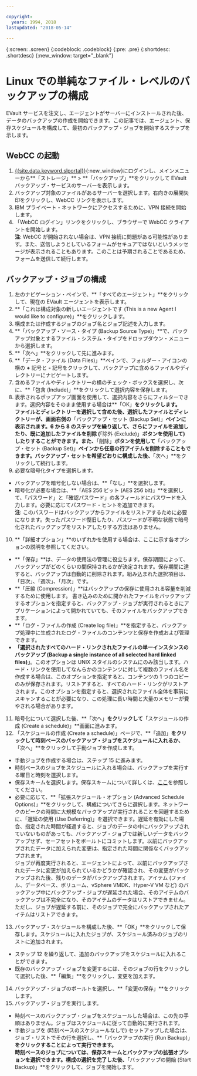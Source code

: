 ```yaml
---

copyright:
  years: 1994, 2018
lastupdated: "2018-05-14"

---
```

{:screen: .screen}
{:codeblock: .codeblock}
{:pre: .pre}
{:shortdesc: .shortdesc}
{:new_window: target="_blank"}

# Linux での単純なファイル・レベルのバックアップの構成

EVault サービスを注文し、エージェントがサーバーにインストールされた後、データのバックアップの作成を開始できます。この記事では、エージェント、保存スケジュールを構成して、最初のバックアップ・ジョブを開始するステップを示します。

## WebCC の起動

1. [{{site.data.keyword.slportal}}](https://control.softlayer.com/){:new_window}にログインし、メインメニューから**「ストレージ」** > **「バックアップ」**をクリックして EVault バックアップ・サービスのサーバーを表示します。 
2. バックアップ対象のファイルがあるサーバーを選択します。右向きの展開矢印をクリックし、WebCC リンクを表示します。
3. IBM プライベート・ネットワークにアクセスするために、VPN 接続を開始します。
4. 「WebCC ログイン」リンクをクリックし、ブラウザーで WebCC クライアントを開始します。<br/>
  **注**: WebCC が開始されない場合は、VPN 接続に問題がある可能性があります。また、送信しようとしているフォームがセキュアではないというメッセージが表示されることもあります。このことは予期されることであるため、フォームを送信して続行します。
  
## バックアップ・ジョブの構成

1. 左のナビゲーション・ペインで、**「すべてのエージェント」**をクリックして、現在の EVault エージェントを表示します。
2. **「これは構成対象の新しいエージェントです (This is a new Agent I would like to configure)」**をクリックします。
3. 構成または作成するジョブのジョブ名とジョブ記述を入力します。
4. **「バックアップ・ソース・タイプ (Backup Source Type)」**で、バックアップ対象とするファイル・システム・タイプをドロップダウン・メニューから選択します。
5. **「次へ」**をクリックして先に進みます。 
6. **「データ・ファイル (Data Files)」**ペインで、フォルダー・アイコンの横の **+** 記号と **-** 記号をクリックして、バックアップに含めるファイルやディレクトリーにナビゲートします。
7. 含めるファイルやディレクトリーの横のチェック・ボックスを選択し、次に、**「包含 (Include)」**をクリックして選択内容を保存します。
8. 表示されるポップアップ画面を使用して、選択内容をさらにフィルターできます。選択内容をそのまま使用する場合は**「OK」**をクリックします。<br /> ファイルとディレクトリーを選択して含めた後、選択したファイルとディレクトリーが、画面右側の**「バックアップ・セット (Backup Set)」**ペインに表示されます。6 から 8 のステップを繰り返して、さらにファイルを追加したり、既に追加したファイルを削除 (**「除外 (Exclude)」**ボタンを使用して) したりすることができます。また、**「削除」**ボタンを使用して**「バックアップ・セット (Backup Set)」**ペインから任意の行アイテムを削除することもできます。バックアップ・セットを希望どおりに構成した後、**「次へ」**をクリックして続行します。
9. 必要な暗号化タイプを選択します。 
  - バックアップを暗号化しない場合は、**「なし」**を選択します。   
  - 暗号化が必要な場合は、**「AES 256 ビット (AES 256 bit)」**を選択して、「パスワード」と「確認パスワード」の各フィールドにパスワードを入力します。必要に応じてパスワード・ヒントを追加できます。<br/> **注**: このパスワードはバックアップからファイルをリストアするために必要になります。失ったパスワード復旧したり、パスワードが不明な状態で暗号化されたバックアップをリストアしたりする方法はありません。   
10. **「詳細オプション」**のいずれかを使用する場合は、ここに示す各オプションの説明を参照してください。
  - **「保存」**は、データの使用法の管理に役立ちます。保存期間によって、バックアップがどのくらいの間保持されるかが決定されます。保存期間に達すると、バックアップは自動的に削除されます。組み込まれた選択項目は、「日次」、「週次」、「月次」です。
  - **「圧縮 (Compression)」**はバックアップの保存に使用される容量を削減するために使用します。
書き込みのために開かれたファイルをバックアップするオプションを指定すると、バックアップ・ジョブが実行されるときにアプリケーションによって開かれていても、そのファイルをバックアップできます。
  - **「ログ・ファイルの作成 (Create log file)」**を指定すると、バックアップ処理中に生成されたログ・ファイルのコンテンツと保存を作成および管理できます。 
  - **「選択されたすべてのハード・リンクされたファイルの単一インスタンスのバックアップ (Backup a single instance of all selected hard linked files)」**。このオプションは UNIX スタイルのシステムにのみ該当します。ハード・リンクを使用してなんらかのコンテンツに対して複数のファイル名を作成する場合は、このオプションを指定すると、コンテンツの 1 つのコピーのみが保存されます。リストアすると、すべてのハード・リンクがリストアされます。このオプションを指定すると、選択されたファイル全体を事前にスキャンすることが必要になり、この処理に長い時間と大量のメモリーが費やされる場合があります。
11. 暗号化について選択した後、**「次へ」**をクリックして**「スケジュールの作成 (Create a schedule)」**画面に進みます。   
12. 「スケジュールの作成 (Create a schedule)」ページで、**「追加」**をクリックして時刻ベースのバックアップ・ジョブをスケジュールに入れるか、**「次へ」**をクリックして手動ジョブを作成します。
  - 手動ジョブを作成する場合は、ステップ 15 に進みます。
  - 時刻ベースのジョブをスケジュールに入れる場合は、バックアップを実行する曜日と時刻を選択します。
  - 保存スキームを選択します。保存スキームについて詳しくは、[ここ](evault-backup-faq.html#how-do-the-retention-schemes-work-)を参照してください。
  - 必要に応じて、**「拡張スケジュール・オプション (Advanced Schedule Options)」**をクリックして、構成についてさらに選択します。ネットワークのピークの時間に大規模なバックアップが実行されることを回避するために、「遅延の使用 (Use Deferring)」を選択できます。遅延を有効にした場合、指定された時間が経過すると、ジョブのデータの中にバックアップされていないものがあっても、バックアップ・ジョブでは新しいデータをバックアップせず、セーフセットをボールトにコミットします。以前にバックアップされたデータに加えられた変更は、指定された時間に関係なくバックアップされます。<br/> ジョブが再度実行されると、エージェントによって、以前にバックアップされたデータに変更が加えられているかどうかが確認され、その変更がバックアップされた後、残りのデータがバックアップされます。アイテム (ファイル、データベース、ボリューム、vSphere VMDK、Hyper-V VM など) のバックアップ中にバックアップ・ジョブが遅延された場合、そのアイテムのバックアップは不完全になり、そのアイテムのデータはリストアできません。ただし、ジョブが遅延する前に、そのジョブで完全にバックアップされたアイテムはリストアできます。
13. バックアップ・スケジュールを構成した後、**「OK」**をクリックして保存します。スケジュールに入れたジョブが、スケジュール済みのジョブのリストに追加されます。 
  - ステップ 12 を繰り返して、追加のバックアップをスケジュールに入れることができます。 
  - 既存のバックアップ・ジョブを変更するには、そのジョブの行をクリックして選択した後、**「編集」**をクリックし、変更を加えます。
14. バックアップ・ジョブのボールトを選択し、**「変更の保存」**をクリックします。
15. バックアップ・ジョブを実行します。
  - 時刻ベースのバックアップ・ジョブをスケジュールした場合は、この先の手順はありません。ジョブはスケジュールに従って自動的に実行されます。
  - 手動ジョブを (時刻ベースのスケジュールなしで) セットアップした場合は、ジョブ・リストでその行を選択し、**「バックアップの実行 (Run Backup)」**をクリックすることによって実行できます。<br/> 時刻ベースのジョブについては、保存スキームとバックアップの拡張オプションを選択できます。構成の選択を完了した後、**「バックアップの開始 (Start Backup)」**をクリックして、ジョブを開始します。
